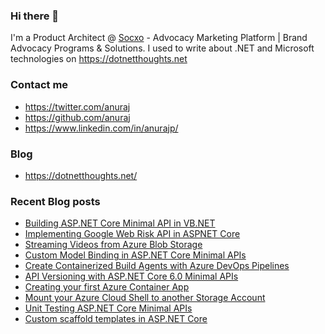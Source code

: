 ### Hi there 👋

I'm a Product Architect @ [Socxo](https://www.socxo.com/) - Advocacy Marketing Platform | Brand Advocacy Programs &amp; Solutions. I used to write about .NET and Microsoft technologies on https://dotnetthoughts.net

### Contact me
* https://twitter.com/anuraj
* https://github.com/anuraj
* https://www.linkedin.com/in/anurajp/

### Blog
* https://dotnetthoughts.net/

### Recent Blog posts
<!-- BLOGPOSTS:START -->
- [Building ASP.NET Core Minimal API in VB.NET](https://dotnetthoughts.net/building-aspnetcore-minimal-api-in-vbnet/)
- [Implementing Google Web Risk API in ASPNET Core](https://dotnetthoughts.net/implementing-google-webrisk-aspi-in-aspnetcore/)
- [Streaming Videos from Azure Blob Storage](https://dotnetthoughts.net/streaming-videos-from-azure-blob-storage/)
- [Custom Model Binding in ASP.NET Core Minimal APIs](https://dotnetthoughts.net/custom-model-binding-aspnet-6-minimal-apis/)
- [Create Containerized Build Agents with Azure DevOps Pipelines](https://dotnetthoughts.net/create-containerized-build-agents-with-azure-devops-pipelines/)
- [API Versioning with ASP.NET Core 6.0 Minimal APIs](https://dotnetthoughts.net/aspnetcore-api-versioning-with-net-6-minimal-apis/)
- [Creating your first Azure Container App](https://dotnetthoughts.net/creating-your-first-azure-container-app/)
- [Mount your Azure Cloud Shell to another Storage Account](https://dotnetthoughts.net/mount-your-azure-cloud-shell-to-another-storage-account/)
- [Unit Testing ASP.NET Core Minimal APIs](https://dotnetthoughts.net/unittest-aspnetcore-minimal-apis/)
- [Custom scaffold templates in ASP.NET Core](https://dotnetthoughts.net/custom-scaffold-templates-in-asp-net-core/)
<!-- BLOGPOSTS:END -->
